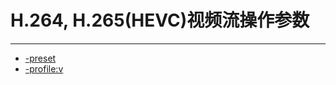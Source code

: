 # H.264, H.265(HEVC)视频流操作参数

---

- [-preset](/repository/Tools/FFmpeg/docs/VideoStream/H.26x/-preset.md#preset)
- [-profile:v](/repository/Tools/FFmpeg/docs/VideoStream/H.26x/-profile_v.md#profilev)